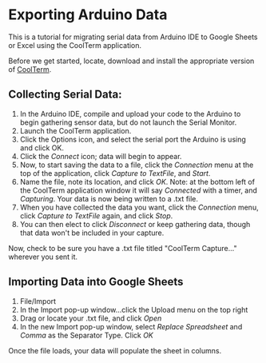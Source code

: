 # Exporting Arduino Data

This is a tutorial for migrating serial data from Arduino IDE to Google Sheets or Excel using the CoolTerm application.  
  
Before we get started, locate, download and install the appropriate version of [CoolTerm](https://freeware.the-meiers.org/).

## Collecting Serial Data:  

1. In the Arduino IDE, compile and upload your code to the Arduino to begin gathering sensor data, but do not launch the Serial Monitor.  
2. Launch the CoolTerm application.  
3. Click the Options icon, and select the serial port the Arduino is using and click OK.  
4. Click the *Connect* icon; data will begin to appear.  
5. Now, to start saving the data to a file, click the *Connection* menu at the top of the application, click *Capture to TextFile*, and *Start*.  
6. Name the file, note its location, and click *OK*. Note: at the bottom left of the CoolTerm application window it will say *Connected* with a timer, and *Capturing*. Your data is now being written to a .txt file.  
7. When you have collected the data you want, click the *Connection* menu, click *Capture to TextFile* again, and click *Stop*.  
8. You can then elect to click *Disconnect* or keep gathering data, though that data won't be included in your capture.
  
Now, check to be sure you have a .txt file titled "CoolTerm Capture..." wherever you sent it.  
  
## Importing Data into Google Sheets

1. File/Import  
2. In the Import pop-up window...click the Upload menu on the top right  
3. Drag or locate your .txt file, and click *Open*  
4. In the new Import pop-up window, select *Replace Spreadsheet* and  *Comma* as the Separator Type. Click *OK*  

Once the file loads, your data will populate the sheet in columns.








